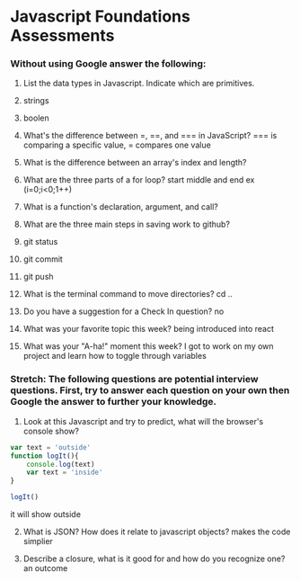 # Javascript Foundations Assessments

### Without using Google answer the following:

1. List the data types in Javascript. Indicate which are primitives.
2. strings 
3. boolen

2. What's the difference between =, ==, and === in JavaScript?
=== is comparing a specific value, = compares one value 

3. What is the difference between an array's index and length?


4. What are the three parts of a for loop?
start middle and end ex (i=0;i<0;1++) 
5. What is a function's declaration, argument, and call?

6. What are the three main steps in saving work to github?
7. git status 
8. git commit 
9. git push 

7. What is the terminal command to move directories?
cd ..

8. Do you have a suggestion for a Check In question?
no 

9. What was your favorite topic this week?
being introduced into react 

10. What was your "A-ha!" moment this week?
I got to work on my own project and learn how to toggle through variables 
### Stretch: The following questions are potential interview questions. First, try to answer each question on your own then Google the answer to further your knowledge.

1. Look at this Javascript and try to predict, what will the browser's console show?

``` javascript
var text = 'outside'
function logIt(){
    console.log(text)
    var text = 'inside'
}

logIt()
```
it will show outside 

2. What is JSON? How does it relate to javascript objects?
makes the code simplier 

3. Describe a closure, what is it good for and how do you recognize one?
an outcome 